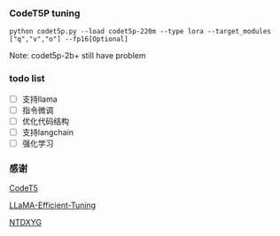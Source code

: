 ### CodeT5P tuning
```shell
python codet5p.py --load codet5p-220m --type lora --target_modules ["q","v","o"] --fp16[Optional]
```

Note: codet5p-2b+ still have problem

### todo list

- [ ] 支持llama
- [ ] 指令微调
- [ ] 优化代码结构
- [ ] 支持langchain
- [ ] 强化学习

### 感谢
[CodeT5](https://github.com/salesforce/CodeT5/tree/main)

[LLaMA-Efficient-Tuning](https://github.com/hiyouga/LLaMA-Efficient-Tuning)

[NTDXYG](https://github.com/NTDXYG)